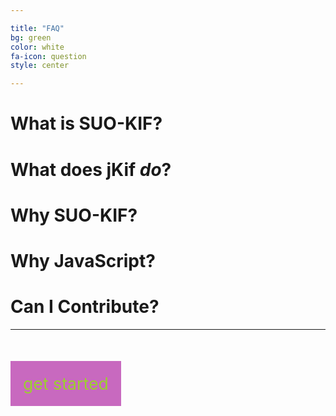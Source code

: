 ```yaml
---

title: "FAQ"
bg: green
color: white
fa-icon: question
style: center

---
```


# What is SUO-KIF?

# What does **jKif** *do*?

# Why SUO-KIF?

# Why JavaScript?

# Can I Contribute?

---

<div style="margin-top:70px;"><a href="https://github.com/Cfeusier/jkif/blob/master/docs/GETTING_STARTED.md" style="color:#9bcf2f;font-size:20pt;background-color:#c869bf;padding:20px;text-decoration:none;">get started</a></div>
